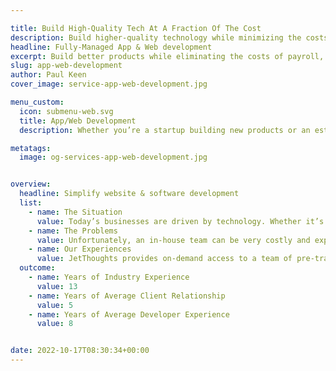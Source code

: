 ```yaml
---

title: Build High-Quality Tech At A Fraction Of The Cost
description: Build higher-quality technology while minimizing the costs of payroll, management and training with a pre-trained team of developers.
headline: Fully-Managed App & Web development
excerpt: Build better products while eliminating the costs of payroll, training, & management with a pre-trained team of developers ready to deploy in weeks.
slug: app-web-development
author: Paul Keen
cover_image: service-app-web-development.jpg

menu_custom:
  icon: submenu-web.svg
  title: App/Web Development
  description: Whether you’re a startup building new products or an established business upgrading existing systems, we help deliver positive outcomes.

metatags:
  image: og-services-app-web-development.jpg


overview:
  headline: Simplify website & software development
  list:
    - name: The Situation
      value: Today’s businesses are driven by technology. Whether it’s launching a software product, building a website, or managing digital infrastructure, many organizations rely on developers to stay competitive & accelerate growth. Software development can unlock a world of possibilities for companies by creating new revenue streams, optimizing operations, reducing costs, & driving adaptability.
    - name: The Problems
      value: Unfortunately, an in-house team can be very costly and experienced software development talent can be hard to find & competitive to hire. Even with access to good developers, it takes technical leadership, operational structure, and dedicated supervision to successfully develop a software product on time.
    - name: Our Experiences
      value: JetThoughts provides on-demand access to a team of pre-trained developers to help companies build high-quality technology at a fraction of the costs. As a fully-managed service, we can handle everything from research, scoping, & roadmap planning to product development, testing, & post-launch maintenance.
  outcome:
    - name: Years of Industry Experience
      value: 13
    - name: Years of Average Client Relationship
      value: 5
    - name: Years of Average Developer Experience
      value: 8


date: 2022-10-17T08:30:34+00:00
---
```

